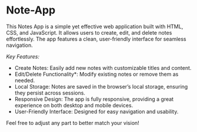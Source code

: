 # Note-App

This Notes App is a simple yet effective web application built with HTML, CSS, and JavaScript. It allows users to create, edit, and delete notes effortlessly. The app features a clean, user-friendly interface for seamless navigation. 

*Key Features:*
- Create Notes: Easily add new notes with customizable titles and content.
- Edit/Delete Functionality*: Modify existing notes or remove them as needed.
- Local Storage: Notes are saved in the browser’s local storage, ensuring they persist across sessions.
- Responsive Design: The app is fully responsive, providing a great experience on both desktop and mobile devices.
- User-Friendly Interface: Designed for easy navigation and usability.

Feel free to adjust any part to better match your vision!

